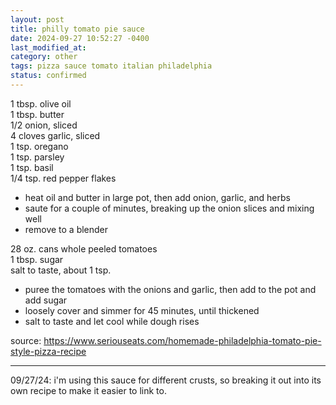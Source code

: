 ```yaml
---
layout: post
title: philly tomato pie sauce
date: 2024-09-27 10:52:27 -0400
last_modified_at: 
category: other
tags: pizza sauce tomato italian philadelphia
status: confirmed
---
```


1 tbsp. olive oil  
1 tbsp. butter  
1/2 onion, sliced  
4 cloves garlic, sliced  
1 tsp. oregano  
1 tsp. parsley  
1 tsp. basil  
1/4 tsp. red pepper flakes  
* heat oil and butter in large pot, then add onion, garlic, and herbs
* saute for a couple of minutes, breaking up the onion slices and mixing well
* remove to a blender

28 oz. cans whole peeled tomatoes  
1 tbsp. sugar  
salt to taste, about 1 tsp.  
* puree the tomatoes with the onions and garlic, then add to the pot and add sugar
* loosely cover and simmer for 45 minutes, until thickened
* salt to taste and let cool while dough rises

source: <https://www.seriouseats.com/homemade-philadelphia-tomato-pie-style-pizza-recipe>

---

09/27/24: i'm using this sauce for different crusts, so breaking it out into its own recipe to 
make it easier to link to.

